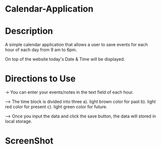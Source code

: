# Calendar-Application
# Description
A simple calendar application that allows a user to save events for each hour of each day from 9 am to 6pm.

On top of the website today's Date & Time will be displayed.

# Directions to Use

-> You can enter your events/notes in the text field of each hour.

--> The time block is divided into three
    a). light brown color for past
    b). light red color for present
    c). light green color for future.

--> Once you input the data and click the save button, the data will stored in local storage.

# ScreenShot



